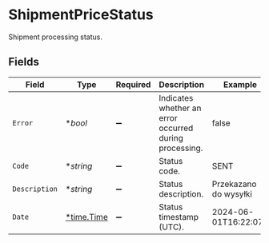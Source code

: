 # ShipmentPriceStatus

Shipment processing status.


## Fields

| Field                                                  | Type                                                   | Required                                               | Description                                            | Example                                                |
| ------------------------------------------------------ | ------------------------------------------------------ | ------------------------------------------------------ | ------------------------------------------------------ | ------------------------------------------------------ |
| `Error`                                                | **bool*                                                | :heavy_minus_sign:                                     | Indicates whether an error occurred during processing. | false                                                  |
| `Code`                                                 | **string*                                              | :heavy_minus_sign:                                     | Status code.                                           | SENT                                                   |
| `Description`                                          | **string*                                              | :heavy_minus_sign:                                     | Status description.                                    | Przekazano do wysyłki                                  |
| `Date`                                                 | [*time.Time](https://pkg.go.dev/time#Time)             | :heavy_minus_sign:                                     | Status timestamp (UTC).                                | 2024-06-01T16:22:07Z                                   |
